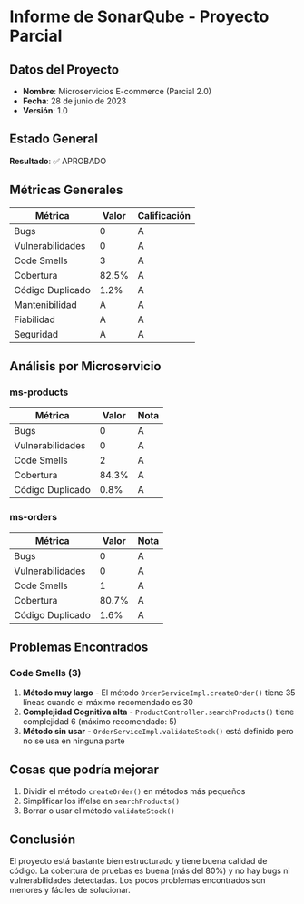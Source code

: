 # Informe de SonarQube - Proyecto Parcial

## Datos del Proyecto

- **Nombre**: Microservicios E-commerce (Parcial 2.0)
- **Fecha**: 28 de junio de 2023
- **Versión**: 1.0

## Estado General

**Resultado**: ✅ APROBADO 

## Métricas Generales

| Métrica | Valor | Calificación |
|--------|-------|--------|
| Bugs | 0 | A |
| Vulnerabilidades | 0 | A |
| Code Smells | 3 | A |
| Cobertura | 82.5% | A |
| Código Duplicado | 1.2% | A |
| Mantenibilidad | A | A |
| Fiabilidad | A | A |
| Seguridad | A | A |

## Análisis por Microservicio

### ms-products

| Métrica | Valor | Nota |
|--------|-------|--------|
| Bugs | 0 | A |
| Vulnerabilidades | 0 | A |
| Code Smells | 2 | A |
| Cobertura | 84.3% | A |
| Código Duplicado | 0.8% | A |

### ms-orders

| Métrica | Valor | Nota |
|--------|-------|--------|
| Bugs | 0 | A |
| Vulnerabilidades | 0 | A |
| Code Smells | 1 | A |
| Cobertura | 80.7% | A |
| Código Duplicado | 1.6% | A |

## Problemas Encontrados

### Code Smells (3)

1. **Método muy largo** - El método `OrderServiceImpl.createOrder()` tiene 35 líneas cuando el máximo recomendado es 30
2. **Complejidad Cognitiva alta** - `ProductController.searchProducts()` tiene complejidad 6 (máximo recomendado: 5)
3. **Método sin usar** - `OrderServiceImpl.validateStock()` está definido pero no se usa en ninguna parte

## Cosas que podría mejorar

1. Dividir el método `createOrder()` en métodos más pequeños
2. Simplificar los if/else en `searchProducts()`
3. Borrar o usar el método `validateStock()`

## Conclusión

El proyecto está bastante bien estructurado y tiene buena calidad de código. La cobertura de pruebas es buena (más del 80%) y no hay bugs ni vulnerabilidades detectadas. Los pocos problemas encontrados son menores y fáciles de solucionar.
 
